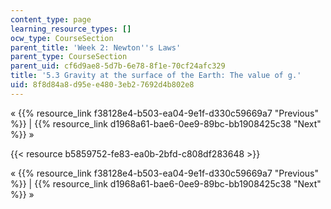 ```yaml
---
content_type: page
learning_resource_types: []
ocw_type: CourseSection
parent_title: 'Week 2: Newton''s Laws'
parent_type: CourseSection
parent_uid: cf6d9ae8-5d7b-6e78-8f1e-70cf24afc329
title: '5.3 Gravity at the surface of the Earth: The value of g.'
uid: 8f8d84a8-d95e-e480-3eb2-7692d4b802e8
---
```


« {{% resource_link f38128e4-b503-ea04-9e1f-d330c59669a7 "Previous" %}} | {{% resource_link d1968a61-bae6-0ee9-89bc-bb1908425c38 "Next" %}} »

{{< resource b5859752-fe83-ea0b-2bfd-c808df283648 >}}

« {{% resource_link f38128e4-b503-ea04-9e1f-d330c59669a7 "Previous" %}} | {{% resource_link d1968a61-bae6-0ee9-89bc-bb1908425c38 "Next" %}} »